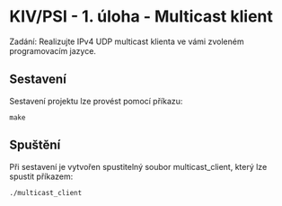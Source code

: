 # KIV/PSI - 1. úloha - Multicast klient

Zadání: Realizujte IPv4 UDP multicast klienta ve vámi zvoleném programovacím jazyce.


## Sestavení

Sestavení projektu lze provést pomocí příkazu:

```
make
```

## Spuštění

Při sestavení je vytvořen spustitelný soubor multicast_client, který lze spustit příkazem:

```
./multicast_client
```